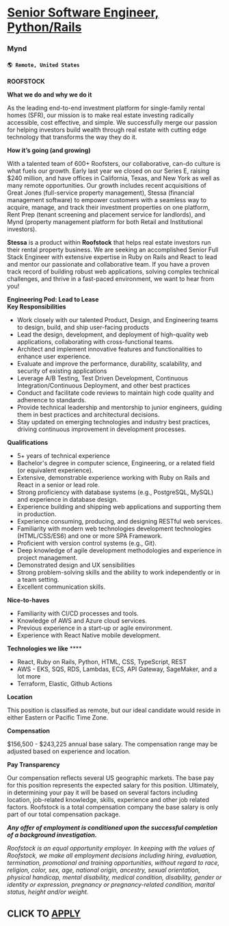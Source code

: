 # [Senior Software Engineer, Python/Rails](https://www.remotewlb.com/apply/senior-software-engineer-python-rails)  
### Mynd  
#### `🌎 Remote, United States`  

**ROOFSTOCK**

**What we do and why we do it**

As the leading end-to-end investment platform for single-family rental homes (SFR), our mission is to make real estate investing radically accessible, cost effective, and simple. We successfully merge our passion for helping investors build wealth through real estate with cutting edge technology that transforms the way they do it.

**How it’s going (and growing)**

With a talented team of 600+ Roofsters, our collaborative, can-do culture is what fuels our growth. Early last year we closed on our Series E, raising $240 million, and have offices in California, Texas, and New York as well as many remote opportunities. Our growth includes recent acquisitions of Great Jones (full-service property management), Stessa (financial management software) to empower customers with a seamless way to acquire, manage, and track their investment properties on one platform, Rent Prep (tenant screening and placement service for landlords), and Mynd (property management platform for both Retail and Institutional investors).

**Stessa** is a product within **Roofstock** that helps real estate investors run their rental property business. We are seeking an accomplished Senior Full Stack Engineer with extensive expertise in Ruby on Rails and React to lead and mentor our passionate and collaborative team. If you have a proven track record of building robust web applications, solving complex technical challenges, and thrive in a fast-paced environment, we want to hear from you!

**Engineering Pod: Lead to Lease**  
 **Key Responsibilities**

  * Work closely with our talented Product, Design, and Engineering teams to design, build, and ship user-facing products
  * Lead the design, development, and deployment of high-quality web applications, collaborating with cross-functional teams.
  * Architect and implement innovative features and functionalities to enhance user experience.
  * Evaluate and improve the performance, durability, scalability, and security of existing applications
  * Leverage A/B Testing, Test Driven Development, Continuous Integration/Continuous Deployment, and other best practices
  * Conduct and facilitate code reviews to maintain high code quality and adherence to standards.
  * Provide technical leadership and mentorship to junior engineers, guiding them in best practices and architectural decisions.
  * Stay updated on emerging technologies and industry best practices, driving continuous improvement in development processes.

**Qualifications**

  * 5+ years of technical experience
  * Bachelor's degree in computer science, Engineering, or a related field (or equivalent experience).
  * Extensive, demonstrable experience working with Ruby on Rails and React in a senior or lead role.
  * Strong proficiency with database systems (e.g., PostgreSQL, MySQL) and experience in database design.
  * Experience building and shipping web applications and supporting them in production.
  * Experience consuming, producing, and designing RESTful web services.
  * Familiarity with modern web technologies development technologies (HTML/CSS/ES6) and one or more SPA Framework.
  * Proficient with version control systems (e.g., Git).
  * Deep knowledge of agile development methodologies and experience in project management.
  * Demonstrated design and UX sensibilities
  * Strong problem-solving skills and the ability to work independently or in a team setting.
  * Excellent communication skills.

**Nice-to-haves**

  * Familiarity with CI/CD processes and tools.
  * Knowledge of AWS and Azure cloud services.
  * Previous experience in a start-up or agile environment.
  * Experience with React Native mobile development.

**Technologies we like** ****

  * React, Ruby on Rails, Python, HTML, CSS, TypeScript, REST
  * AWS - EKS, SQS, RDS, Lambdas, ECS, API Gateway, SageMaker, and a lot more
  * Terraform, Elastic, Github Actions

**Location**

This position is classified as remote, but our ideal candidate would reside in either Eastern or Pacific Time Zone.

**Compensation**

$156,500 - $243,225 annual base salary. The compensation range may be adjusted based on experience and location.

**Pay Transparency**

Our compensation reflects several US geographic markets. The base pay for this position represents the expected salary for this position. Ultimately, in determining your pay it will be based on several factors including location, job-related knowledge, skills, experience and other job related factors. Roofstock is a total compensation company the base salary is only part of our total compensation package.

**_Any offer of employment is conditioned upon the successful completion of a background investigation._**

_Roofstock is an equal opportunity employer. In keeping with the values of Roofstock, we make all employment decisions including hiring, evaluation, termination, promotional and training opportunities, without regard to race, religion, color, sex, age, national origin, ancestry, sexual orientation, physical handicap, mental disability, medical condition, disability, gender or identity or expression, pregnancy or pregnancy-related condition, marital status, height and/or weight._

  
## CLICK TO [APPLY](https://www.remotewlb.com/apply/senior-software-engineer-python-rails)

